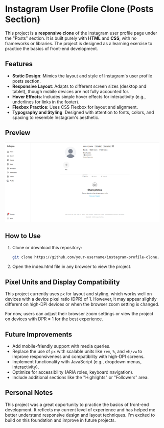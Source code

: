 # Instagram User Profile Clone (Posts Section)

This project is a **responsive clone** of the Instagram user profile page under the "Posts" section. It is built purely with **HTML** and **CSS**, with no frameworks or libraries. The project is designed as a learning exercise to practice the basics of front-end development.

## Features

- **Static Design**: Mimics the layout and style of Instagram's user profile posts section.
- **Responsive Layout**: Adapts to different screen sizes (desktop and tablet), though mobile devices are not fully accounted for.
- **Hover Effects**: Includes simple hover effects for interactivity (e.g., underlines for links in the footer).
- **Flexbox Practice**: Uses CSS Flexbox for layout and alignment.
- **Typography and Styling**: Designed with attention to fonts, colors, and spacing to resemble Instagram's aesthetic.

## Preview

![Screenshot of the project](images/profile_page.png)  

## How to Use

1. Clone or download this repository:
   ```bash
   git clone https://github.com/your-username/instagram-profile-clone.git
2. Open the index.html file in any browser to view the project.


## Pixel Units and Display Compatibility

This project currently uses `px` for layout and styling, which works well on devices with a device pixel ratio (DPR) of 1. However, it may appear slightly different on high-DPI devices or when the browser zoom setting is changed.

For now, users can adjust their browser zoom settings or view the project on devices with DPR = 1 for the best experience.


## Future Improvements

- Add mobile-friendly support with media queries.
- Replace the use of `px` with scalable units like `rem`, `%`, and `vh/vw` to improve responsiveness and compatibility with high-DPI screens.
- Implement functionality with JavaScript (e.g., dropdown menus, interactivity).
- Optimize for accessibility (ARIA roles, keyboard navigation).
- Include additional sections like the "Highlights" or "Followers" area.


## Personal Notes

This project was a great opportunity to practice the basics of front-end development. It reflects my current level of experience and has helped me better understand responsive design and layout techniques. I'm excited to build on this foundation and improve in future projects.
